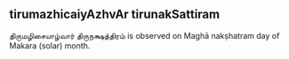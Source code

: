 ## tirumazhicaiyAzhvAr tirunakSattiram

திருமழிசையாழ்வார் திருநக்ஷத்திரம் is observed on Maghā nakṣhatram day of Makara (solar) month.



